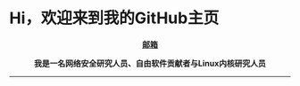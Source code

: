 # Hi，欢迎来到我的GitHub主页
<p align="center">
<b><a href="mailto:c4droid@foxmail.com">邮箱</a></b>
</p>
<div align="center">
<b>我是一名网络安全研究人员、自由软件贡献者与Linux内核研究人员</b>
</div>
<hr>
